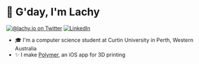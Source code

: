 # 👋 G'day, I'm Lachy

[![@lachy.io on Twitter](https://img.shields.io/badge/Twitter-%40lachyio-1DA1F2)](https://twitter.com/lachy.io)
[![LinkedIn](https://img.shields.io/badge/LinkedIn-Lachlan%20Bell-2867B2)](https://www.linkedin.com/in/lachlan-bell-216a851b1/)
* 🎓 I'm a computer science student at Curtin University in Perth, Western Australia
* ✨ I make <a href="https://polymer3d.app" target="_blank">Polymer</a>, an iOS app for 3D printing
